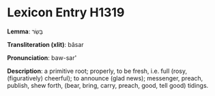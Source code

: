 # Lexicon Entry H1319

**Lemma**: בָּשַׂר

**Transliteration (xlit)**: bâsar

**Pronunciation**: baw-sar'

**Description**:
a primitive root; properly, to be fresh, i.e. full (rosy, (figuratively) cheerful); to announce (glad news); messenger, preach, publish, shew forth, (bear, bring, carry, preach, good, tell good) tidings.
